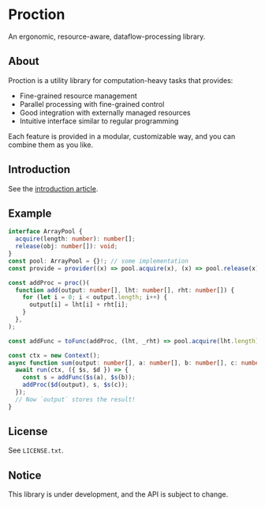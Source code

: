 # Proction

An ergonomic, resource-aware, dataflow-processing library.

## About

Proction is a utility library for computation-heavy tasks that provides:

- Fine-grained resource management
- Parallel processing with fine-grained control
- Good integration with externally managed resources
- Intuitive interface similar to regular programming

Each feature is provided in a modular, customizable way, and you can combine
them as you like.

## Introduction

See the [introduction article](docs/introduction.md).

## Example

```ts
interface ArrayPool {
  acquire(length: number): number[];
  release(obj: number[]): void;
}
const pool: ArrayPool = {}!; // some implementation
const provide = provider((x) => pool.acquire(x), (x) => pool.release(x));

const addProc = proc()(
  function add(output: number[], lht: number[], rht: number[]) {
    for (let i = 0; i < output.length; i++) {
      output[i] = lht[i] + rht[i];
    }
  },
);

const addFunc = toFunc(addProc, (lht, _rht) => pool.acquire(lht.length));

const ctx = new Context();
async function sum(output: number[], a: number[], b: number[], c: number[]) {
  await run(ctx, ({ $s, $d }) => {
    const s = addFunc($s(a), $s(b));
    addProc($d(output), s, $s(c));
  });
  // Now `output` stores the result!
}
```

## License

See `LICENSE.txt`.

## Notice

This library is under development, and the API is subject to change.
